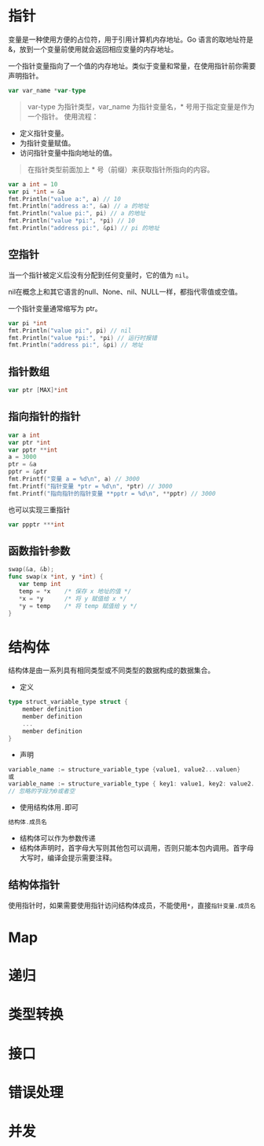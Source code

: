 # 指针
变量是一种使用方便的占位符，用于引用计算机内存地址。Go 语言的取地址符是 &，放到一个变量前使用就会返回相应变量的内存地址。

一个指针变量指向了一个值的内存地址。类似于变量和常量，在使用指针前你需要声明指针。
```go
var var_name *var-type
```
> var-type 为指针类型，var_name 为指针变量名，* 号用于指定变量是作为一个指针。
使用流程：
* 定义指针变量。
* 为指针变量赋值。
* 访问指针变量中指向地址的值。
> 在指针类型前面加上 * 号（前缀）来获取指针所指向的内容。

```go
var a int = 10
var pi *int = &a
fmt.Println("value a:", a) // 10
fmt.Println("address a:", &a) // a 的地址
fmt.Println("value pi:", pi) // a 的地址
fmt.Println("value *pi:", *pi) // 10
fmt.Println("address pi:", &pi) // pi 的地址
```
## 空指针
当一个指针被定义后没有分配到任何变量时，它的值为 `nil`。

nil在概念上和其它语言的null、None、nil、NULL一样，都指代零值或空值。

一个指针变量通常缩写为 ptr。
```go
var pi *int
fmt.Println("value pi:", pi) // nil
fmt.Println("value *pi:", *pi) // 运行时报错
fmt.Println("address pi:", &pi) // 地址
```

## 指针数组
```go
var ptr [MAX]*int
```

## 指向指针的指针
```go
var a int
var ptr *int
var pptr **int
a = 3000
ptr = &a
pptr = &ptr
fmt.Printf("变量 a = %d\n", a) // 3000
fmt.Printf("指针变量 *ptr = %d\n", *ptr) // 3000
fmt.Printf("指向指针的指针变量 **pptr = %d\n", **pptr) // 3000
```
也可以实现三重指针
```go
var ppptr ***int
```

## 函数指针参数
```go
swap(&a, &b);
func swap(x *int, y *int) {
   var temp int
   temp = *x    /* 保存 x 地址的值 */
   *x = *y      /* 将 y 赋值给 x */
   *y = temp    /* 将 temp 赋值给 y */
}
```

# 结构体
结构体是由一系列具有相同类型或不同类型的数据构成的数据集合。
* 定义
```go
type struct_variable_type struct {
    member definition
    member definition
    ...
    member definition
}
```
* 声明
```go
variable_name := structure_variable_type {value1, value2...valuen}
或
variable_name := structure_variable_type { key1: value1, key2: value2..., keyn: valuen}
// 忽略的字段为0或者空
```
* 使用结构体用`.`即可
```go
结构体.成员名
```
* 结构体可以作为参数传递
* 结构体声明时，首字母大写则其他包可以调用，否则只能本包内调用。首字母大写时，编译会提示需要注释。

## 结构体指针
使用指针时，如果需要使用指针访问结构体成员，不能使用`*`，直接`指针变量.成员名`

# Map
# 递归
# 类型转换
# 接口
# 错误处理
# 并发